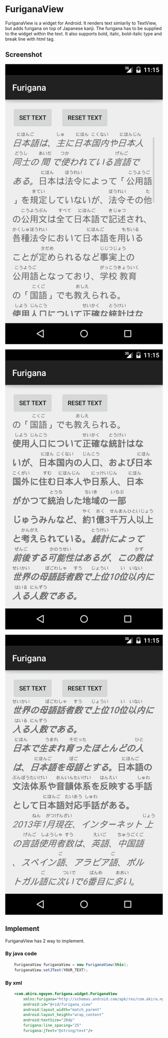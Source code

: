 # FuriganaView
FuriganaView is a widget for Android. It renders text simlarily to TextView, but adds furigana on top of Japanese kanji. The furigana has to be supplied to the widget within the text. It also supports bold, italic, bold-italic type and break line with html tag.

## Screenshot

![Example](https://github.com/Rolbackse/FuriganaView/blob/master/Screenshot/Screenshot_20160703-111536.png)

![Example](https://github.com/Rolbackse/FuriganaView/blob/master/Screenshot/Screenshot_20160703-111543.png)

![Example](https://github.com/Rolbackse/FuriganaView/blob/master/Screenshot/Screenshot_20160703-111552.png)

## Implement
FuriganaView has 2 way to implement.

### By java code
```Java
    FuriganaView furiganaView = new FuriganaView(this);
    furiganaView.setJText(YOUR_TEXT);
```

### By xml
```xml
    <com.akira.nguyen.furigana.widget.FuriganaView
        xmlns:furigana="http://schemas.android.com/apk/res/com.akira.nguyen.furigana.sample"
        android:id="@+id/furigana_view"
        android:layout_width="match_parent"
        android:layout_height="wrap_content"
        android:textSize="20dp"
        furigana:line_spacing="25"
        furigana:jText="@string/test"/>
```